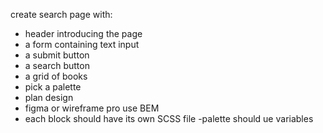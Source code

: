 create search page with:

- header introducing the page
- a form containing text input
- a submit button
- a search button
- a grid of books
- pick a palette
- plan design
- figma or wireframe pro
  use BEM
- each block should have its own SCSS file
  -palette should ue variables
